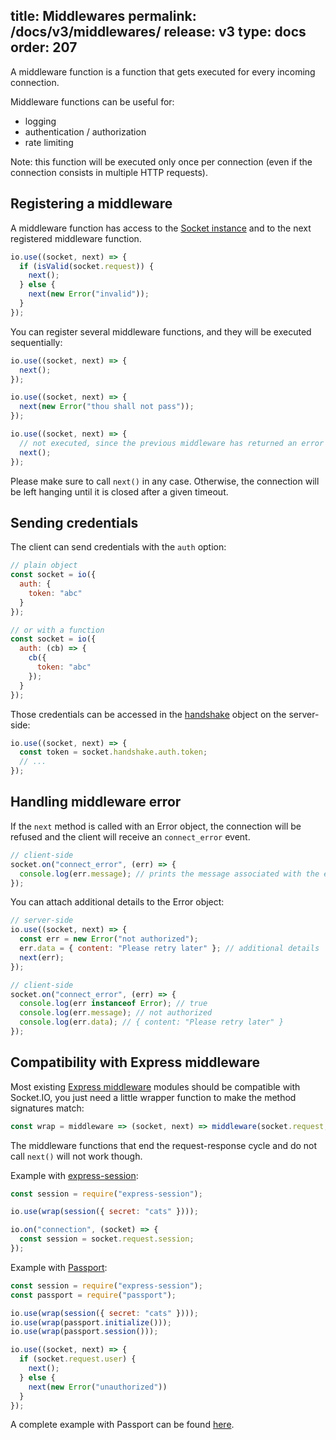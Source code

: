 title: Middlewares
permalink: /docs/v3/middlewares/
release: v3
type: docs
order: 207
---

A middleware function is a function that gets executed for every incoming connection.

Middleware functions can be useful for:

- logging
- authentication / authorization
- rate limiting

Note: this function will be executed only once per connection (even if the connection consists in multiple HTTP requests).

## Registering a middleware

A middleware function has access to the [Socket instance](/docs/v3/server-socket-instance) and to the next registered middleware function.

```js
io.use((socket, next) => {
  if (isValid(socket.request)) {
    next();
  } else {
    next(new Error("invalid"));
  }
});
```

You can register several middleware functions, and they will be executed sequentially:

```js
io.use((socket, next) => {
  next();
});

io.use((socket, next) => {
  next(new Error("thou shall not pass"));
});

io.use((socket, next) => {
  // not executed, since the previous middleware has returned an error
  next();
});
```

Please make sure to call `next()` in any case. Otherwise, the connection will be left hanging until it is closed after a given timeout.

## Sending credentials

The client can send credentials with the `auth` option:

```js
// plain object
const socket = io({
  auth: {
    token: "abc"
  }
});

// or with a function
const socket = io({
  auth: (cb) => {
    cb({
      token: "abc"
    });
  }
});
```

Those credentials can be accessed in the [handshake](/docs/v3/server-socket-instance/#Socket-handshake) object on the server-side:

```js
io.use((socket, next) => {
  const token = socket.handshake.auth.token;
  // ...
});
```

## Handling middleware error

If the `next` method is called with an Error object, the connection will be refused and the client will receive an `connect_error` event.

```js
// client-side
socket.on("connect_error", (err) => {
  console.log(err.message); // prints the message associated with the error
});
```

You can attach additional details to the Error object:

```js
// server-side
io.use((socket, next) => {
  const err = new Error("not authorized");
  err.data = { content: "Please retry later" }; // additional details
  next(err);
});

// client-side
socket.on("connect_error", (err) => {
  console.log(err instanceof Error); // true
  console.log(err.message); // not authorized
  console.log(err.data); // { content: "Please retry later" }
});
```

## Compatibility with Express middleware

Most existing [Express middleware](http://expressjs.com/en/resources/middleware.html) modules should be compatible with Socket.IO, you just need a little wrapper function to make the method signatures match:

```js
const wrap = middleware => (socket, next) => middleware(socket.request, {}, next);
```

The middleware functions that end the request-response cycle and do not call `next()` will not work though.

Example with [express-session](https://www.npmjs.com/package/express-session):

```js
const session = require("express-session");

io.use(wrap(session({ secret: "cats" })));

io.on("connection", (socket) => {
  const session = socket.request.session;
});
```

Example with [Passport](http://www.passportjs.org/):

```js
const session = require("express-session");
const passport = require("passport");

io.use(wrap(session({ secret: "cats" })));
io.use(wrap(passport.initialize()));
io.use(wrap(passport.session()));

io.use((socket, next) => {
  if (socket.request.user) {
    next();
  } else {
    next(new Error("unauthorized"))
  }
});
```

A complete example with Passport can be found [here](https://github.com/socketio/socket.io/tree/master/examples/passport-example).
